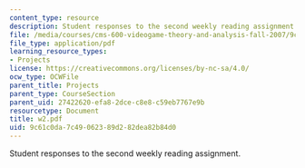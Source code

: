 ```yaml
---
content_type: resource
description: Student responses to the second weekly reading assignment.
file: /media/courses/cms-600-videogame-theory-and-analysis-fall-2007/9c61c0da7c49062389d282dea82b84d0_w2.pdf
file_type: application/pdf
learning_resource_types:
- Projects
license: https://creativecommons.org/licenses/by-nc-sa/4.0/
ocw_type: OCWFile
parent_title: Projects
parent_type: CourseSection
parent_uid: 27422620-efa8-2dce-c8e8-c59eb7767e9b
resourcetype: Document
title: w2.pdf
uid: 9c61c0da-7c49-0623-89d2-82dea82b84d0
---
```

Student responses to the second weekly reading assignment.
